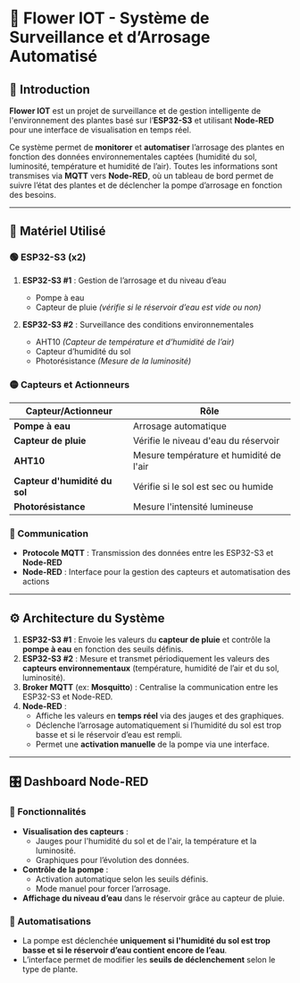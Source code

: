 # 🌱 Flower IOT - Système de Surveillance et d’Arrosage Automatisé

## 📘 Introduction
**Flower IOT** est un projet de surveillance et de gestion intelligente de l'environnement des plantes basé sur l’**ESP32-S3** et utilisant **Node-RED** pour une interface de visualisation en temps réel.

Ce système permet de **monitorer** et **automatiser** l’arrosage des plantes en fonction des données environnementales captées (humidité du sol, luminosité, température et humidité de l’air). Toutes les informations sont transmises via **MQTT** vers **Node-RED**, où un tableau de bord permet de suivre l’état des plantes et de déclencher la pompe d’arrosage en fonction des besoins.

---

## 🔧 Matériel Utilisé

### 🟢 ESP32-S3 (x2)
1. **ESP32-S3 #1** : Gestion de l’arrosage et du niveau d’eau  
   - Pompe à eau  
   - Capteur de pluie *(vérifie si le réservoir d’eau est vide ou non)*  

2. **ESP32-S3 #2** : Surveillance des conditions environnementales  
   - AHT10 *(Capteur de température et d’humidité de l’air)*  
   - Capteur d’humidité du sol  
   - Photorésistance *(Mesure de la luminosité)*  

### 🟡 Capteurs et Actionneurs

| Capteur/Actionneur | Rôle |
|--------------------|------|
| **Pompe à eau** | Arrosage automatique |
| **Capteur de pluie** | Vérifie le niveau d'eau du réservoir |
| **AHT10** | Mesure température et humidité de l'air |
| **Capteur d'humidité du sol** | Vérifie si le sol est sec ou humide |
| **Photorésistance** | Mesure l'intensité lumineuse |

### 🔵 Communication
- **Protocole MQTT** : Transmission des données entre les ESP32-S3 et **Node-RED**  
- **Node-RED** : Interface pour la gestion des capteurs et automatisation des actions  

---

## ⚙️ Architecture du Système

1. **ESP32-S3 #1** : Envoie les valeurs du **capteur de pluie** et contrôle la **pompe à eau** en fonction des seuils définis.
2. **ESP32-S3 #2** : Mesure et transmet périodiquement les valeurs des **capteurs environnementaux** (température, humidité de l’air et du sol, luminosité).
3. **Broker MQTT** (ex: **Mosquitto**) : Centralise la communication entre les ESP32-S3 et Node-RED.
4. **Node-RED** :  
   - Affiche les valeurs en **temps réel** via des jauges et des graphiques.  
   - Déclenche l’arrosage automatiquement si l’humidité du sol est trop basse et si le réservoir d’eau est rempli.  
   - Permet une **activation manuelle** de la pompe via une interface.  

---

## 🎛 Dashboard Node-RED

### 📌 Fonctionnalités
- **Visualisation des capteurs** :  
  - Jauges pour l'humidité du sol et de l'air, la température et la luminosité.  
  - Graphiques pour l’évolution des données.  
- **Contrôle de la pompe** :  
  - Activation automatique selon les seuils définis.  
  - Mode manuel pour forcer l’arrosage.  
- **Affichage du niveau d’eau** dans le réservoir grâce au capteur de pluie.  

### 📌 Automatisations
- La pompe est déclenchée **uniquement si l'humidité du sol est trop basse et si le réservoir d’eau contient encore de l’eau**.
- L’interface permet de modifier les **seuils de déclenchement** selon le type de plante.

  
